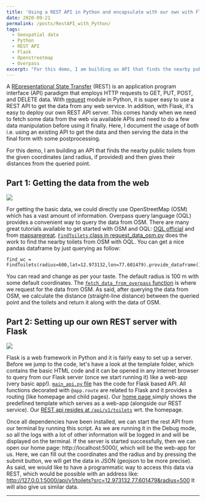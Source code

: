 ```yaml
---
title: 'Using a REST API in Python and encapsulate with our own with Flask'
date: 2020-09-21
permalink: /posts/RestAPI_with_Python/
tags:
  - Geospatial data
  - Python
  - REST API
  - Flask
  - Openstreetmap
  - Overpass
excerpt: "For this demo, I am building an API that finds the nearby public toilets from the given coordinates (and radius, if provided) and then gives their distances from the queried point."
---
```


A [REpresentational State Transfer](https://restfulapi.net/) (REST) is an application program interface (API) paradigm that employs HTTP requests to GET, PUT, POST, and DELETE data. With [request](https://pypi.org/project/requests/) module in Python, it is super easy to use a REST API to get the data from any web service. In addition, with Flask, it's easy to deploy our own REST API server. This comes handy when we need to fetch some data from the web via available APIs and need to do a few data manipulation before using it finally. Here, I document the usage of both i.e. using an existing API to get the data and then serving the data in the final form with some postprocessing.

For this demo, I am building an API that finds the nearby public toilets from the given coordinates (and radius, if provided) and then gives their distances from the queried point.

## Part 1: Getting the data from the web
![](http://www.overpass-api.de/logo.png)

For getting the basic data, we could directly use OpenStreetMap (OSM) which has a vast amount of information. Overpass query language (OQL) provides a convenient way to query the data from OSM. There are many great tutorials available to get started with OSM and OQL: [OQL official](https://wiki.openstreetmap.org/wiki/Overpass_API/Overpass_API_by_Example) and from [mapsaregreat](https://mapsaregreat.com/geographic-data-mining-and-visualisation-for-beginners/overpass-turbo-tutorial.html).
[`FindToilets` class in request_data_osm.py](https://github.com/ikespand/pyexamples/blob/master/RestAPI/request_data_osm.py#L24) does the work to find the nearby toilets from OSM with OQL. You can get a nice pandas dataframe by just querying as follow:


    find_wc = FindToilets(radius=600,lat=12.973132,lon=77.601479).provide_dataframe()

You can read and change as per your taste. The default radius is 100 m with some default coordinates. The [`fetch_data_from_overpass` function](https://github.com/ikespand/pyexamples/blob/master/RestAPI/request_data_osm.py#L72) is where we request for the data from OSM. As said, after querying the data from OSM, we calculate the distance (straight-line distance) between the queried point and the toilets and return it along with the data of OSM.

## Part 2: Setting up our own REST server with Flask
![](https://flask.palletsprojects.com/en/1.1.x/_images/flask-logo.png)

Flask is a web framework in Python and it is fairly easy to set up a server. Before we jump to the code, let's have a look at the template folder, which contains the basic HTML code and it can be opened in any internet browser to query from our Flask server (once we start running it) like a web-app (very basic app!).
[`main_api.py` file](https://github.com/ikespand/pyexamples/blob/master/RestAPI/main_api.py) has the code for Flask based API. All functions decorated with `@app.route` are related to Flask and it provides a routing (like homepage and child pages). Our [home page ](https://github.com/ikespand/pyexamples/blob/master/RestAPI/main_api.py#L28)simply shows the predefined template which serves as a web-app (alongside our REST service). Our [REST api resides at `/api/v1/toilets`](https://github.com/ikespand/pyexamples/blob/master/RestAPI/main_api.py#L48) wrt. the homepage. 

Once all dependencies have been installed, we can start the rest API from our terminal by running this script. As we are running it in the Debug mode, so all the logs with a lot of other information will be logged in and will be displayed on the terminal. If the server is started successfully, then we can open our home page: http://localhost:5000/, which will be the web-app for us. Here, we can fill out the coordinates and the radius and by pressing the submit button, we will get the data in JSON (geojson to be more precise). 
As said, we would like to have a programmatic way to access this data via REST, which would be possible with an address like: http://127.0.0.1:5000/api/v1/toilets?src=12.973132,77.601479&radius=500
It will also give us similar data.

                

------
